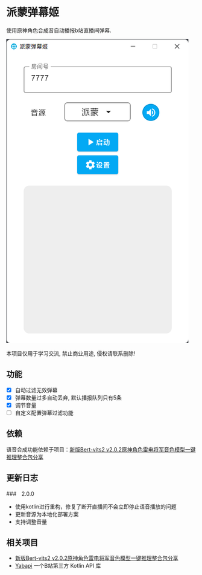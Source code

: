 # 派蒙弹幕姬

使用原神角色合成音自动播报b站直播间弹幕.

![image](./docs/screenshot_1.png)

本项目仅用于学习交流, 禁止商业用途, 侵权请联系删除!

## 功能

* [x] 自动过滤无效弹幕
* [x] 弹幕数量过多自动丢弃, 默认播报队列只有5条
* [x] 调节音量
* [ ] 自定义配置弹幕过滤功能

## 依赖

语音合成功能依赖于项目：[新版Bert-vits2 v2.0.2原神角色雷电将军音色模型一键推理整合包分享](https://www.bilibili.com/video/BV1WM411Z78E/)

## 更新日志

###　2.0.0

- 使用kotlin进行重构，修复了断开直播间不会立即停止语音播放的问题
- 更新音源为本地化部署方案
- 支持调整音量

## 相关项目

- [新版Bert-vits2 v2.0.2原神角色雷电将军音色模型一键推理整合包分享](https://www.bilibili.com/video/BV1WM411Z78E/) 
- [Yabapi](https://github.com/SDLMoe/Yabapi) 一个B站第三方 Kotlin API 库
